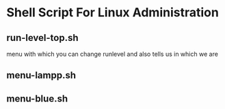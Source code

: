 # Shell Script For Linux Administration
## run-level-top.sh
menu with which you can change runlevel and also tells us in which we are
## menu-lampp.sh
## menu-blue.sh
